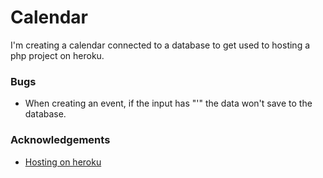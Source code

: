 # Calendar

I'm creating a calendar connected to a database to get used to hosting a php project on heroku.

### Bugs

- When creating an event, if the input has "'" the data won't save to the database.

### Acknowledgements

- [Hosting on heroku](https://www.youtube.com/watch?v=LXb6f8GJ0qs)